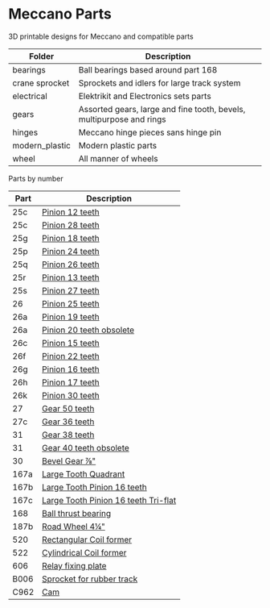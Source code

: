 # Meccano Parts

3D printable designs for Meccano and compatible parts

Folder | Description
------ | -----------
bearings | Ball bearings based around part 168
crane sprocket | Sprockets and idlers for large track system
electrical | Elektrikit and Electronics sets parts
gears | Assorted gears, large and fine tooth, bevels, multipurpose and rings
hinges | Meccano hinge pieces sans hinge pin
modern_plastic | Modern plastic parts
wheel | All manner of wheels


Parts by number

Part | Description
---- | -----------
25c | [Pinion 12 teeth](gears/standard)
25c | [Pinion 28 teeth](gears/standard)
25g | [Pinion 18 teeth](gears/standard)
25p | [Pinion 24 teeth](gears/standard)
25q | [Pinion 26 teeth](gears/standard)
25r | [Pinion 13 teeth](gears/standard)
25s | [Pinion 27 teeth](gears/standard)
26 | [Pinion 25 teeth](gears/standard)
26a | [Pinion 19 teeth](gears/standard)
26a | [Pinion 20 teeth obsolete](gears/standard)
26c | [Pinion 15 teeth](gears/standard)
26f | [Pinion 22 teeth](gears/standard)
26g | [Pinion 16 teeth](gears/standard)
26h | [Pinion 17 teeth](gears/standard)
26k | [Pinion 30 teeth](gears/standard)
27 | [Gear 50 teeth](gears/standard)
27c | [Gear 36 teeth](gears/standard)
31 | [Gear 38 teeth](gears/standard)
31 | [Gear 40 teeth obsolete](gears/standard)
30 | [Bevel Gear &frac78;"](gears/bevel)
167a | [Large Tooth Quadrant](gears/large-tooth/quadrant)
167b | [Large Tooth Pinion 16 teeth](gears/large-tooth/pinion)
167c | [Large Tooth Pinion 16 teeth Tri-flat](gears/large-tooth/pinion)
168 | [Ball thrust bearing](bearings)
187b | [Road Wheel 4&frac14;"](wheel/road)
520 | [Rectangular Coil former](electrical)
522 | [Cylindrical Coil former](electrical)
606 | [Relay fixing plate](electrical)
B006 | [Sprocket for rubber track](modern_plastic)
C962 | [Cam](modern_plastic)
